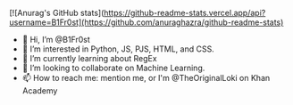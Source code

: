 [![Anurag's GitHub stats](https://github-readme-stats.vercel.app/api?username=B1Fr0st](https://github.com/anuraghazra/github-readme-stats)


- 👋 Hi, I’m @B1Fr0st
- 👀 I’m interested in Python, JS, PJS, HTML, and CSS.
- 🌱 I’m currently learning about RegEx
- 💞️ I’m looking to collaborate on Machine Learning.
- 📫 How to reach me: mention me, or I'm @TheOriginalLoki on Khan Academy

<!---
B1Fr0st/B1Fr0st is a ✨ special ✨ repository because its `README.md` (this file) appears on your GitHub profile.
You can click the Preview link to take a look at your changes.
--->
